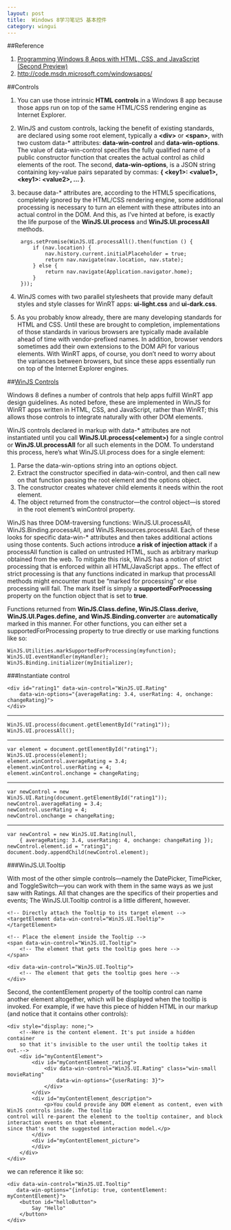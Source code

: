 ```yaml
---
layout: post
title:  Windows 8学习笔记5 基本控件
category: wingui
---
```


##Reference
1. [Programming Windows 8 Apps with HTML, CSS, and JavaScript (Second Preview)](http://blogs.msdn.com/b/microsoft_press/archive/2012/08/20/free-ebook-programming-windows-8-apps-with-html-css-and-javascript-second-preview.aspx)
1. <http://code.msdn.microsoft.com/windowsapps/>

##Controls
1. You can use those intrinsic **HTML controls** in a Windows 8 app because those apps run on top of the same HTML/CSS rendering engine as Internet Explorer.
1. WinJS and custom controls, lacking the benefit of existing standards, are declared using some root element, typically a **\<div\>** or **\<span\>**, with two custom data-* attributes: **data-win-control** and **data-win-options**. The value of data-win-control specifies the fully qualified name of a public constructor function that creates the actual control as child elements of the root. The second, **data-win-options**, is a JSON string containing key-value pairs separated by commas: **{ \<key1\>: \<value1\>, \<key1\>: \<value2\>, ... }**. 
1. because data-* attributes are, according to the HTML5 specifications, completely ignored by the HTML/CSS rendering engine, some additional processing is necessary to turn an element with these attributes into an actual control in the DOM. And this, as I’ve hinted at before, is exactly the life purpose of the **WinJS.UI.process** and **WinJS.UI.processAll** methods. 

		args.setPromise(WinJS.UI.processAll().then(function () {
			if (nav.location) {
				nav.history.current.initialPlaceholder = true;
				return nav.navigate(nav.location, nav.state);
			} else {
				return nav.navigate(Application.navigator.home);
			}
		}));
		
1. WinJS comes with two parallel stylesheets that provide many default styles and style classes for WinRT apps: **ui-light.css** and **ui-dark.css**. 
1. As you probably know already, there are many developing standards for HTML and CSS. Until these are brought to completion, implementations of those standards in various browsers are typically made available ahead of time with vendor-prefixed names. In addition, browser vendors sometimes add their own extensions to the DOM API for various elements. With WinRT apps, of course, you don’t need to worry about the variances between browsers, but since these apps essentially run on top of the Internet Explorer engines.

##[WinJS Controls](http://msdn.microsoft.com/en-us/library/windows/apps/br229782.aspx)

Windows 8 defines a number of controls that help apps fulfill WinRT app design guidelines. As noted before, these are implemented in WinJS for WinRT apps written in HTML, CSS, and JavaScript, rather than WinRT; this allows those controls to integrate naturally with other DOM elements. 

WinJS controls declared in markup with data-* attributes are not instantiated until you call **WinJS.UI.process(\<element\>)** for a single control or **WinJS.UI.processAll** for all such elements in the DOM. To understand this process, here’s what WinJS.UI.process does for a single element: 

1.  Parse the data-win-options string into an options object. 
1.  Extract the constructor specified in data-win-control, and then call new on that function passing the root element and the options object. 
1.  The constructor creates whatever child elements it needs within the root element. 
1.  The object returned from the constructor—the control object—is stored in the root element’s winControl property.

WinJS has three DOM-traversing functions: WinJS.UI.processAll, WinJS.Binding.processAll, and WinJS.Resources.processAll. Each of these looks for specific data-win-* attributes and then takes additional actions using those contents. Such actions introduce **a risk of injection attack** if a processAll function is called on untrusted HTML, such as arbitrary markup obtained from the web. To mitigate this risk, WinJS has a notion of strict processing that is enforced within all HTML/JavaScript apps.. The effect of strict processing is that any functions indicated in markup that processAll methods might encounter must be “marked for processing” or else processing will fail. The mark itself is simply a **supportedForProcessing** property on the function object that is set to **true**. 

Functions returned from **WinJS.Class.define, WinJS.Class.derive, WinJS.UI.Pages.define, and WinJS.Binding.converter** are **automatically** marked in this manner. For other functions, you can either set a supportedForProcessing property to true directly or use marking functions like so: 

	WinJS.Utilities.markSupportedForProcessing(myfunction); 
	WinJS.UI.eventHandler(myHandler); 
	WinJS.Binding.initializer(myInitializer);

###Instantiate control

	<div id="rating1" data-win-control="WinJS.UI.Rating" 
		data-win-options="{averageRating: 3.4, userRating: 4, onchange: changeRating}"> 
	</div>
	
---

	WinJS.UI.process(document.getElementById("rating1")); 
	WinJS.UI.processAll(); 
	
---

	var element = document.getElementById("rating1"); 
	WinJS.UI.process(element); 
	element.winControl.averageRating = 3.4; 
	element.winControl.userRating = 4; 
	element.winControl.onchange = changeRating; 
	
---

	var newControl = new WinJS.UI.Rating(document.getElementById("rating1")); 
	newControl.averageRating = 3.4; 
	newControl.userRating = 4; 
	newControl.onchange = changeRating; 
	
---

	var newControl = new WinJS.UI.Rating(null, 
		{ averageRating: 3.4, userRating: 4, onchange: changeRating }); 
	newControl.element.id = "rating1"; 
	document.body.appendChild(newControl.element);


###WinJS.UI.Tooltip

With most of the other simple controls—namely the DatePicker, TimePicker, and ToggleSwitch—you can work with them in the same ways as we just saw with Ratings. All that changes are the specifics of their properties and events; The WinJS.UI.Tooltip control is a little different, however.

	<!-- Directly attach the Tooltip to its target element --> 
	<targetElement data-win-control="WinJS.UI.Tooltip"> 
	</targetElement>

	<!-- Place the element inside the Tooltip --> 
	<span data-win-control="WinJS.UI.Tooltip"> 
		<!-- The element that gets the tooltip goes here --> 
	</span> 
	 
	<div data-win-control="WinJS.UI.Tooltip"> 
		<!-- The element that gets the tooltip goes here --> 
	</div>

Second, the contentElement property of the tooltip control can name another element altogether, which will be displayed when the tooltip is invoked. For example, if we have this piece of hidden HTML in our markup (and notice that it contains other controls): 

	<div style="display: none;"> 
		<!--Here is the content element. It's put inside a hidden container 
		so that it's invisible to the user until the tooltip takes it out.--> 
		<div id="myContentElement"> 
			<div id="myContentElement_rating"> 
				<div data-win-control="WinJS.UI.Rating" class="win-small movieRating" 
					data-win-options="{userRating: 3}"> 
				</div> 
			</div> 
			<div id="myContentElement_description"> 
				<p>You could provide any DOM element as content, even with WinJS controls inside. The tooltip 
	control will re-parent the element to the tooltip container, and block interaction events on that element, 
	since that's not the suggested interaction model.</p> 
			</div> 
			<div id="myContentElement_picture"> 
			</div> 
		</div> 
	</div> 

we can reference it like so: 

	<div data-win-control="WinJS.UI.Tooltip" 
	   data-win-options="{infotip: true, contentElement: myContentElement}"> 
        <button id="helloButton">
            Say "Hello"
        </button>
	</div>



